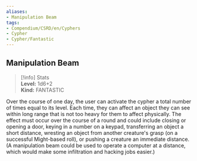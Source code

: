 ```yaml
---
aliases:
- Manipulation Beam
tags:
- Compendium/CSRD/en/Cyphers
- Cypher
- Cypher/Fantastic
---
```


  
## Manipulation Beam  
>[!info] Stats  
> **Level:** 1d6+2  
> **Kind:** FANTASTIC
  
Over the course of one day, the user can activate the cypher a total number of times equal to its level. Each time, they can affect an object they can see within long range that is not too heavy for them to affect physically. The effect must occur over the course of a round and could include closing or opening a door, keying in a number on a keypad, transferring an object a short distance, wresting an object from another creature's grasp (on a successful Might-based roll), or pushing a creature an immediate distance. (A manipulation beam could be used to operate a computer at a distance, which would make some infiltration and hacking jobs easier.)